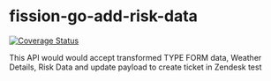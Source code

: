 # fission-go-add-risk-data

[![Coverage Status](https://coveralls.io/repos/github/OpenIndustryCloud/fission-go-add-risk-data/badge.svg?branch=master)](https://coveralls.io/github/OpenIndustryCloud/fission-go-add-risk-data?branch=master)

This API would would accept transformed TYPE FORM data, Weather Details, Risk Data and update payload to create ticket in Zendesk
test
